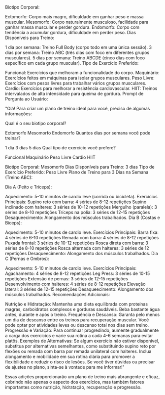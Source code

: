 Biotipo Corporal:

Ectomorfo: Corpo mais magro, dificuldade em ganhar peso e massa muscular.
Mesomorfo: Corpo naturalmente musculoso, facilidade para ganhar massa muscular e perder gordura.
Endomorfo: Corpo com tendência a acumular gordura, dificuldade em perder peso.
Dias Disponíveis para Treino:

1 dia por semana: Treino Full Body (corpo todo em uma única sessão).
3 dias por semana: Treino ABC (três dias com foco em diferentes grupos musculares).
5 dias por semana: Treino ABCDE (cinco dias com foco específico em cada grupo muscular).
Tipo de Exercício Preferido:

Funcional: Exercícios que melhoram a funcionalidade do corpo.
Maquinário: Exercícios feitos em máquinas para isolar grupos musculares.
Peso Livre: Exercícios com pesos livres para trabalhar vários grupos musculares.
Cardio: Exercícios para melhorar a resistência cardiovascular.
HIIT: Treinos intervalados de alta intensidade para queima de gordura.
Prompt de Pergunta ao Usuário:

"Olá! Para criar um plano de treino ideal para você, preciso de algumas informações:

Qual é o seu biotipo corporal?

Ectomorfo
Mesomorfo
Endomorfo
Quantos dias por semana você pode treinar?

1 dia
3 dias
5 dias
Qual tipo de exercício você prefere?

Funcional
Maquinário
Peso Livre
Cardio
HIIT

Biotipo Corporal: Mesomorfo
Dias Disponíveis para Treino: 3 dias
Tipo de Exercício Preferido: Peso Livre
Plano de Treino para 3 Dias na Semana (Treino ABC):

Dia A (Peito e Tríceps):

Aquecimento: 5-10 minutos de cardio leve (corrida ou bicicleta).
Exercícios Principais:
Supino reto com barra: 4 séries de 8-12 repetições
Supino inclinado com halteres: 3 séries de 10-12 repetições
Mergulho (paralela): 3 séries de 8-10 repetições
Tríceps na polia: 3 séries de 12-15 repetições
Desaqueecimento: Alongamento dos músculos trabalhados.
Dia B (Costas e Bíceps):

Aquecimento: 5-10 minutos de cardio leve.
Exercícios Principais:
Barra fixa: 4 séries de 6-10 repetições
Remada com barra: 4 séries de 8-12 repetições
Puxada frontal: 3 séries de 10-12 repetições
Rosca direta com barra: 3 séries de 8-10 repetições
Rosca alternada com halteres: 3 séries de 12 repetições
Desaqueecimento: Alongamento dos músculos trabalhados.
Dia C (Pernas e Ombros):

Aquecimento: 5-10 minutos de cardio leve.
Exercícios Principais:
Agachamento: 4 séries de 8-12 repetições
Leg Press: 3 séries de 10-15 repetições
Extensão de pernas: 3 séries de 12-15 repetições
Desenvolvimento com halteres: 4 séries de 8-12 repetições
Elevação lateral: 3 séries de 12-15 repetições
Desaqueecimento: Alongamento dos músculos trabalhados.
Recomendações Adicionais:

Nutrição e Hidratação: Mantenha uma dieta equilibrada com proteínas magras, carboidratos complexos e gorduras saudáveis. Beba bastante água antes, durante e após o treino.
Frequência e Descanso: Garanta pelo menos um dia de descanso entre os treinos para recuperação muscular. Você pode optar por atividades leves ou descanso total nos dias sem treino.
Progressão e Variação: Para continuar progredindo, aumente gradualmente a carga dos exercícios e varie sua rotina a cada 4-6 semanas para evitar platôs.
Exemplos de Alternativas: Se algum exercício não estiver disponível, substitua por alternativas semelhantes, como substituindo supino reto por flexões ou remada com barra por remada unilateral com halteres.
Inclua alongamento e mobilidade em sua rotina diária para promover a flexibilidade e reduzir o risco de lesões. Se você tiver dúvidas ou precisar de ajustes no plano, sinta-se à vontade para me informar!"

Essas adições proporcionarão um plano de treino mais abrangente e eficaz, cobrindo não apenas o aspecto dos exercícios, mas também fatores importantes como nutrição, hidratação, recuperação e progressão.